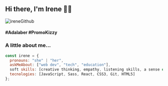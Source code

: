 ## Hi there, I'm Irene 👋🐘

![ireneGithub](https://user-images.githubusercontent.com/64804110/100788978-20413000-3416-11eb-907d-efacb9c27795.png)

#### #Adalaber #PromoKizzy

### A little about me...

```javascript
const irene = {
  pronouns: "she" | "her",
  askMeAbout: ["web dev", "tech", "education"],
  soft skills: [creative thinking, empathy, listening skills, a sense of humor, taking responsibility]
  tecnologies: [JavaScript, Sass, React, CSS3, Git, HTML5]
};
```
